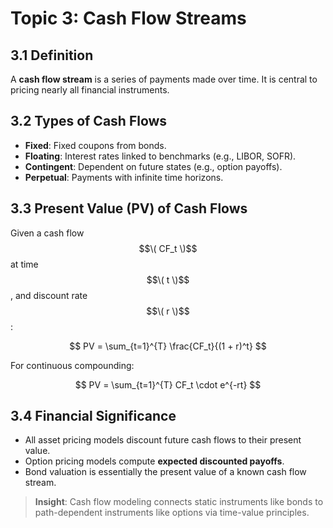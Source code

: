 # Topic 3: Cash Flow Streams

## 3.1 Definition

A **cash flow stream** is a series of payments made over time. It is central to pricing nearly all financial instruments.

## 3.2 Types of Cash Flows

- **Fixed**: Fixed coupons from bonds.
- **Floating**: Interest rates linked to benchmarks (e.g., LIBOR, SOFR).
- **Contingent**: Dependent on future states (e.g., option payoffs).
- **Perpetual**: Payments with infinite time horizons.

## 3.3 Present Value (PV) of Cash Flows

Given a cash flow $$\( CF_t \)$$ at time $$\( t \)$$, and discount rate $$\( r \)$$:

$$
PV = \sum_{t=1}^{T} \frac{CF_t}{(1 + r)^t}
$$

For continuous compounding:

$$
PV = \sum_{t=1}^{T} CF_t \cdot e^{-rt}
$$

## 3.4 Financial Significance

- All asset pricing models discount future cash flows to their present value.
- Option pricing models compute **expected discounted payoffs**.
- Bond valuation is essentially the present value of a known cash flow stream.

> **Insight**: Cash flow modeling connects static instruments like bonds to path-dependent instruments like options via time-value principles.
